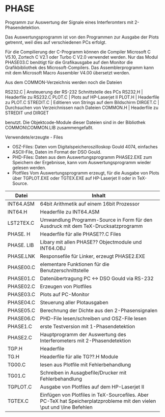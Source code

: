 # PHASE

Programm zur Auswertung der Signale eines Interferomters mit
2-Phasendetektion.

Das Auswertungsprogramm ist von den Programmen zur Ausgabe der
Plots getrennt, weil dies auf verschiedenen PCs erfolgt.

Für die Compilierung der C-Programm können die Compiler Microsoft C V5.10,
Zortech C V2.1 oder Turbo C V2.0 verwendet werden.
Nur das Modul PHASE03.C benötigt für die Grafikausgabe auf den Monitor
die Grafikbibliothek des Microsoft-Compilers.
Das Assemblerprogramm kann mit dem Microsoft Macro Assembler V4.00
übersetzt werden.

Aus dem COMMON-Verzeichnis werden noch die Dateien

RS232.C   |  Ansteuerung der RS-232 Schnittstelle des PCs
RS232.H   |  Headerfile zu RS232.C
PLOT.C    |  Plots auf HP-Laserjet II
PLOT.H    |  Headerfile zu PLOT.C
STREDIT.C |  Editieren von Strings auf dem Bildschirm
DIRGET.C  |  Durchsuchen von Verzeichnissen nach Dateien
COMMON.H  |  Headerfile zu STREDIT und DIRGET

benutzt. Die Objektcode-Module dieser Dateien sind in der Bibliothek
COMMON\COMMON.LIB zusammengefaßt.

Verwendete/erzeugte - Files

 * OSZ-Files: Daten vom Digitalspeicheroszilloskop Gould 4074, einfaches ASCII-File, Daten im Format der DSO Gould.
 * PHD-Files: Daten aus dem Auswertungsprogramm PHASE2.EXE zum Speichern der Ergebnisse, kann vom Auswertungsprogramm wieder gelesen werden.
 * Plotfiles Vom Auswertungsprogramm erzeugt, für die Ausgabe von Plots über TGPLOT.EXE oder TGTEX.EXE auf HP-Laserjet II oder in TeX-Source.

  Datei          |        Inhalt
---------------- | -------------------------------------------------------
 INT64.ASM       |  64bit Arithmetik auf einem 16bit Prozessor
 INT64.H         |  Headerfile zu INT64.ASM
 LST2TEX.C       |  Umwandlung Programm-Source in Form für den Ausdruck mit dem TeX-Drucksatzprogramm
 PHASE. H        |  Headerfile für alle PHASE??.C Files
 PHASE. LIB      |  Libary mit allen PHASE?? Objectmodule und INT64.OBJ
 PHASE.LNK       |  Responsefile für Linker, erzeugt PHASE2.EXE
 PHASE00.C       |  elementare Funktionen für die Benutzerschnittstelle
 PHASE01.C       |  Datenübertragung PC <-> DSO Gould via RS-232
 PHASE02.C       |  Erzeugen von Plotfiles
 PHASE03.C       |  Plots auf PC-Monitor
 PHASE04.C       |  Steuerung aller Plotausgaben
 PHASE05.C       |  Berechnung der Dichte aus den 2-Phasensignalen
 PHASE06.C       |  PHD-File lesen/schreiben und OSZ-File lesen
 PHASE1.C        |  erste Testversion mit 1-Phasendetektion
 PHASE2.C        |  Hauptprogramm der Auswertung des Interferometers mit 2-Phasendetektion
 TGP.H           |  Headerfile
 TG.H            |  Headerfile für alle TG??.H Module
 TG00.C          |  lesen aus Plotfile mit Fehlerbehandlung
 TG01.C          |  Schreiben in Ausagbefile/Drucker mit Fehlerbehandlung
 TGPLOT.C        |  Ausgabe von Plotfiles auf dem HP-Laserjet II
 TGTEX.C         |  Einfügen von Plotfiles in TeX-Sourcefiles. Aber PC-TeX hat Speicherplatzprobleme mit den vielen \put und \line Befehlen
